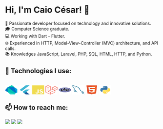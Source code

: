 # Hi, I'm Caio César! 👋

🚀 Passionate developer focused on technology and innovative solutions.  
🎓 Computer Science graduate.  
💻 Working with Dart - Flutter.  
🌐 Experienced in HTTP, Model-View-Controller (MVC) architecture, and API calls.  
📚 Knowledges JavaScript, Laravel, PHP, SQL, HTML, HTTP, and Python.  

## 🔧 Technologies I use:
<div style="display: inline_block"><br> 
<img align="center" alt="Caio-Dart" height="30" width="40" src="https://raw.githubusercontent.com/devicons/devicon/master/icons/dart/dart-original.svg"> 
<img align="center" alt="Caio-Flutter" height="30" width="40" src="https://raw.githubusercontent.com/devicons/devicon/master/icons/flutter/flutter-original.svg"> 
<img align="center" alt="Caio-Js" height="30" width="40" src="https://raw.githubusercontent.com/devicons/devicon/master/icons/javascript/javascript-plain.svg"> 
<img align="center" alt="Caio-Laravel" height="30" width="40" src="https://raw.githubusercontent.com/devicons/devicon/master/icons/laravel/laravel-original.svg"> 
<img align="center" alt="Caio-PHP" height="30" width="40" src="https://raw.githubusercontent.com/devicons/devicon/master/icons/php/php-original.svg"> 
<img align="center" alt="Caio-SQL" height="30" width="40" src="https://raw.githubusercontent.com/devicons/devicon/master/icons/mysql/mysql-original.svg"> 
<img align="center" alt="Caio-HTML" height="30" width="40" src="https://raw.githubusercontent.com/devicons/devicon/master/icons/html5/html5-original.svg"> 
<img align="center" alt="Caio-Python" height="30" width="40" src="https://raw.githubusercontent.com/devicons/devicon/master/icons/python/python-original.svg"> 
</div>

## 📫 How to reach me:
<div> 
  <a href="https://instagram.com/caiocso__" target="_blank"><img src="https://img.shields.io/badge/-Instagram-%23E4405F?style=for-the-badge&logo=instagram&logoColor=white" target="_blank"></a>
  <a href="mailto:caiocesarclas@gmail.com"><img src="https://img.shields.io/badge/-Gmail-%23333?style=for-the-badge&logo=gmail&logoColor=white" target="_blank"></a>
  <a href="https://www.linkedin.com/in/caio-c%C3%A9sar-b11068238" target="_blank"><img src="https://img.shields.io/badge/-LinkedIn-%230077B5?style=for-the-badge&logo=linkedin&logoColor=white" target="_blank"></a>
</div>

